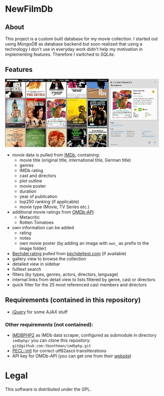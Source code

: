 # NewFilmDb

## About

This project is a custom built database for my movie collection. I started out using *MongoDB* as database backend but soon realized that using a technology I don't use in everyday work didn't help my motivation in implementing features. Therefore I switched to *SQLite*.

## Features

![Screenshot NewFilmDb](/screenshot.jpg?raw=true)

* movie data is pulled from [IMDb](http://www.imdb.com "Internet Movie Database"), containing:
  * movie title (original title, international title, German title)
  * genres
  * IMDb rating
  * cast and directors
  * plot outline
  * movie poster
  * duration
  * year of publication
  * top250 ranking (if applicable)
  * movie type (Movie, TV Series etc.)
* additional movie ratings from [OMDb-API](https://www.omdbapi.com/)
  * Metacritic
  * Rotten Tomatoes
* own information can be added
  * rating
  * notes
  * own movie poster (by adding an image with `own_` as prefix to the image folder)
* [Bechdel rating](https://en.wikipedia.org/wiki/Bechdel_test) pulled from [bechdeltest.com](http://bechdeltest.com) (if available)
* gallery view to browse the collection
* detailed view in sidebar
* fulltext search
* filters (by types, genres, actors, directors, language)
* internal links from detail view to lists filtered by genre, cast or directors
* quick filter for the 25 most referenced cast members and directors

## Requirements (contained in this repository)

  * [jQuery](http://jquery.com/) for some AJAX stuff

### Other requirements (not contained):

  * [IMDBPHP2](http://projects.izzysoft.de/trac/imdbphp/) as IMDb data scraper,
    configured as submodule in directory `imdbphp/`
    you can clone this repository: `git@github.com:tboothman/imdbphp.git`
  * [PECL::intl](https://pecl.php.net/package/intl) for correct utf82ascii transliterations
  * API key for OMDb-API (you can get one from their [website](https://www.omdbapi.com/))


# Legal

This software is distributed under the GPL.
